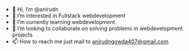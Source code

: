 - 👋 Hi, I’m @anirudn
- 👀 I’m interested in Fullstack webdevelopment
- 🌱 I’m currently learning webdevelopment
- 💞️ I’m looking to collaborate on solving problems in webdevelopment projects
- 📫 How to reach me just mail to anirudngowda407@gmail.com

<!---
anirudngowda/anirudngowda is a ✨ special ✨ repository because its `README.md` (this file) appears on your GitHub profile.
You can click the Preview link to take a look at your changes.
--->
